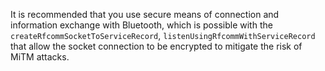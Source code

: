 It is recommended that you use secure means of connection and information exchange with Bluetooth, which is possible with the `createRfcommSocketToServiceRecord`, `listenUsingRfcommWithServiceRecord` that allow the socket connection to be encrypted to mitigate the risk of MiTM attacks.
